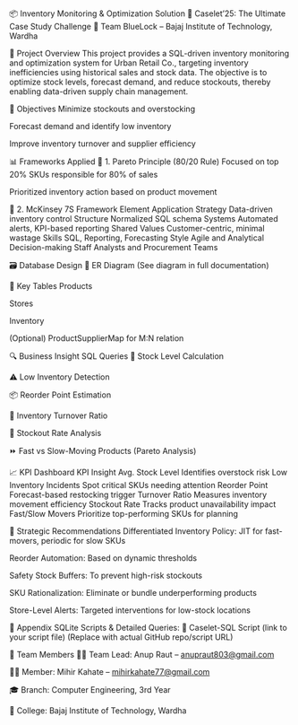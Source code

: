 📦 Inventory Monitoring & Optimization Solution
🔹 Caselet’25: The Ultimate Case Study Challenge
🔸 Team BlueLock – Bajaj Institute of Technology, Wardha

📘 Project Overview
This project provides a SQL-driven inventory monitoring and optimization system for Urban Retail Co., targeting inventory inefficiencies using historical sales and stock data. The objective is to optimize stock levels, forecast demand, and reduce stockouts, thereby enabling data-driven supply chain management.

🎯 Objectives
Minimize stockouts and overstocking

Forecast demand and identify low inventory

Improve inventory turnover and supplier efficiency

📊 Frameworks Applied
🔸 1. Pareto Principle (80/20 Rule)
Focused on top 20% SKUs responsible for 80% of sales

Prioritized inventory action based on product movement

🔸 2. McKinsey 7S Framework
Element	Application
Strategy	Data-driven inventory control
Structure	Normalized SQL schema
Systems	Automated alerts, KPI-based reporting
Shared Values	Customer-centric, minimal wastage
Skills	SQL, Reporting, Forecasting
Style	Agile and Analytical Decision-making
Staff	Analysts and Procurement Teams

🗃️ Database Design
🔸 ER Diagram
(See diagram in full documentation)

🔸 Key Tables
Products

Stores

Inventory

(Optional) ProductSupplierMap for M:N relation

🔍 Business Insight SQL Queries
📌 Stock Level Calculation

⚠️ Low Inventory Detection

📦 Reorder Point Estimation

🔁 Inventory Turnover Ratio

🚫 Stockout Rate Analysis

⏩ Fast vs Slow-Moving Products (Pareto Analysis)

📈 KPI Dashboard
KPI	Insight
Avg. Stock Level	Identifies overstock risk
Low Inventory Incidents	Spot critical SKUs needing attention
Reorder Point	Forecast-based restocking trigger
Turnover Ratio	Measures inventory movement efficiency
Stockout Rate	Tracks product unavailability impact
Fast/Slow Movers	Prioritize top-performing SKUs for planning

🧠 Strategic Recommendations
Differentiated Inventory Policy: JIT for fast-movers, periodic for slow SKUs

Reorder Automation: Based on dynamic thresholds

Safety Stock Buffers: To prevent high-risk stockouts

SKU Rationalization: Eliminate or bundle underperforming products

Store-Level Alerts: Targeted interventions for low-stock locations

📎 Appendix
SQLite Scripts & Detailed Queries: 🔗 Caselet-SQL Script (link to your script file)
(Replace with actual GitHub repo/script URL)

👥 Team Members
👨‍💼 Team Lead: Anup Raut – anupraut803@gmail.com

👨‍💼 Member: Mihir Kahate – mihirkahate77@gmail.com

🎓 Branch: Computer Engineering, 3rd Year

🏫 College: Bajaj Institute of Technology, Wardha
